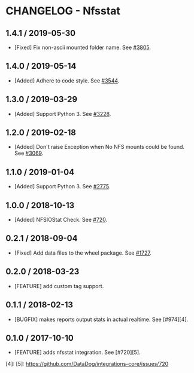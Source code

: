 # CHANGELOG - Nfsstat

## 1.4.1 / 2019-05-30

* [Fixed] Fix non-ascii mounted folder name. See [#3805](https://github.com/DataDog/integrations-core/pull/3805).

## 1.4.0 / 2019-05-14

* [Added] Adhere to code style. See [#3544](https://github.com/DataDog/integrations-core/pull/3544).

## 1.3.0 / 2019-03-29

* [Added] Support Python 3. See [#3228](https://github.com/DataDog/integrations-core/pull/3228).

## 1.2.0 / 2019-02-18

* [Added] Don't raise Exception when No NFS mounts could be found. See [#3069](https://github.com/DataDog/integrations-core/pull/3069).

## 1.1.0 / 2019-01-04

* [Added] Support Python 3. See [#2775][1].

## 1.0.0 / 2018-10-13

* [Added] NFSIOStat Check. See [#720][2].

## 0.2.1 / 2018-09-04

* [Fixed] Add data files to the wheel package. See [#1727][3].

## 0.2.0 / 2018-03-23

* [FEATURE] add custom tag support.

## 0.1.1 / 2018-02-13

* [BUGFIX] makes reports output stats in actual realtime. See [#974][4].

## 0.1.0 / 2017-10-10

* [FEATURE] adds nfsstat integration. See [#720][5].

<!--- The following link definition list is generated by PimpMyChangelog --->
[1]: https://github.com/DataDog/integrations-core/pull/2775
[2]: https://github.com/DataDog/integrations-core/pull/720
[3]: https://github.com/DataDog/integrations-core/pull/1727
[4]: 
[5]: https://github.com/DataDog/integrations-core/issues/720
